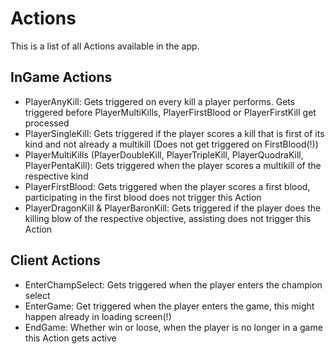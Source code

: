 # Actions
This is a list of all Actions available in the app.
## InGame Actions
- PlayerAnyKill: Gets triggered on every kill a player performs. Gets triggered before PlayerMultiKills, PlayerFirstBlood or PlayerFirstKill get processed
- PlayerSingleKill: Gets triggered if the player scores a kill that is first of its kind and not already a multikill (Does not get triggered on FirstBlood(!))
- PlayerMultiKills (PlayerDoubleKill, PlayerTripleKill, PlayerQuodraKill, PlayerPentaKill): Gets triggered when the player scores a multikill of the respective kind
- PlayerFirstBlood: Gets triggered when the player scores a first blood, participating in the first blood does not trigger this Action
- PlayerDragonKill & PlayerBaronKill: Gets triggered if the player does the killing blow of the respective objective, assisting does not trigger this Action
## Client Actions
- EnterChampSelect: Gets triggered when the player enters the champion select
- EnterGame: Get triggered when the player enters the game, this might happen already in loading screen(!)
- EndGame: Whether win or loose, when the player is no longer in a game this Action gets active
